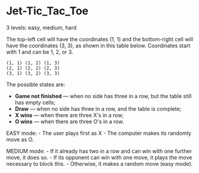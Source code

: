 # Jet-Tic_Tac_Toe

3 levels: easy, medium, hard

The top-left cell will have the coordinates (1, 1) and the bottom-right cell will have the coordinates (3, 3), as shown in this table below. Coordinates start with 1 and can be 1, 2, or 3.

    (1, 1) (1, 2) (1, 3)
    (2, 1) (2, 2) (2, 3)
    (3, 1) (3, 2) (3, 3)

The possible states are:

- **Game not finished** — when no side has three in a row, but the table still has empty cells;
- **Draw** — when no side has three in a row, and the table is complete;
- **X wins** — when there are three X's in a row;
- **O wins** — when there are three O's in a row.

EASY mode:
    - The user plays first as X
    - The computer makes its randomly move as O.

MEDIUM mode:
    - If it already has two in a row and can win with one further move, it does so.
    - If its opponent can win with one move, it plays the move necessary to block this.
    - Otherwise, it makes a random move (easy mode).    